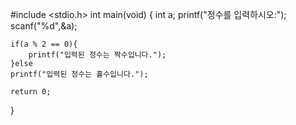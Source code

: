 #include <stdio.h>
int main(void)
{
    int a;
    printf("정수를 입력하시오:");
    scanf("%d",&a);

    if(a % 2 == 0){
        printf("입력된 정수는 짝수입니다.");
    }else
    printf("입력된 정수는 홀수입니다.");

    return 0;
}
